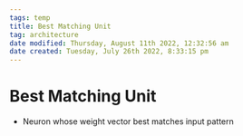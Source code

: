 ```yaml
---
tags: temp
title: Best Matching Unit
tag: architecture
date modified: Thursday, August 11th 2022, 12:32:56 am
date created: Tuesday, July 26th 2022, 8:33:15 pm
---
```


# Best Matching Unit
- Neuron whose weight vector best matches input pattern

